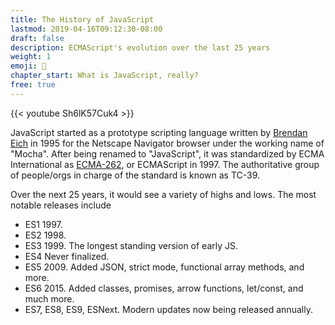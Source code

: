 ```yaml
---
title: The History of JavaScript
lastmod: 2019-04-16T09:12:30-08:00
draft: false
description: ECMAScript's evolution over the last 25 years
weight: 1
emoji: 📜
chapter_start: What is JavaScript, really?
free: true
---
```


{{< youtube Sh6lK57Cuk4 >}}

JavaScript started as a prototype scripting language written by [Brendan Eich](https://en.wikipedia.org/wiki/Brendan_Eich) in 1995 for the Netscape Navigator browser under the working name of "Mocha". After being renamed to "JavaScript", it was standardized by ECMA International as [ECMA-262](https://www.ecma-international.org/publications/standards/Ecma-262-arch.htm), or ECMAScript in 1997. The authoritative group of people/orgs in charge of the standard is known as TC-39. 

Over the next 25 years, it would see a variety of highs and lows. The most notable releases include 

- ES1 1997.
- ES2 1998.
- ES3 1999. The longest standing version of early JS. 
- ES4 Never finalized. 
- ES5 2009. Added JSON, strict mode, functional array methods, and more. 
- ES6 2015. Added classes, promises, arrow functions, let/const, and much more.
- ES7, ES8, ES9, ESNext. Modern updates now being released annually. 


